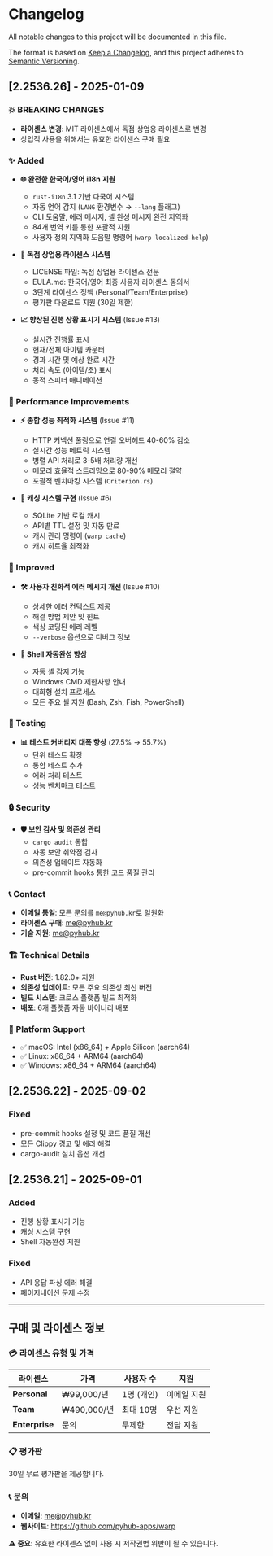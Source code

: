 # Changelog

All notable changes to this project will be documented in this file.

The format is based on [Keep a Changelog](https://keepachangelog.com/en/1.0.0/),
and this project adheres to [Semantic Versioning](https://semver.org/spec/v2.0.0.html).

## [2.2536.26] - 2025-01-09

### 💥 BREAKING CHANGES
- **라이센스 변경**: MIT 라이센스에서 독점 상업용 라이센스로 변경
- 상업적 사용을 위해서는 유효한 라이센스 구매 필요

### ✨ Added
- **🌐 완전한 한국어/영어 i18n 지원**
  - `rust-i18n` 3.1 기반 다국어 시스템
  - 자동 언어 감지 (`LANG` 환경변수 → `--lang` 플래그)
  - CLI 도움말, 에러 메시지, 셸 완성 메시지 완전 지역화
  - 84개 번역 키를 통한 포괄적 지원
  - 사용자 정의 지역화 도움말 명령어 (`warp localized-help`)

- **📄 독점 상업용 라이센스 시스템**
  - LICENSE 파일: 독점 상업용 라이센스 전문
  - EULA.md: 한국어/영어 최종 사용자 라이센스 동의서
  - 3단계 라이센스 정책 (Personal/Team/Enterprise)
  - 평가판 다운로드 지원 (30일 제한)

- **📈 향상된 진행 상황 표시기 시스템** (Issue #13)
  - 실시간 진행률 표시
  - 현재/전체 아이템 카운터
  - 경과 시간 및 예상 완료 시간
  - 처리 속도 (아이템/초) 표시
  - 동적 스피너 애니메이션

### 🚀 Performance Improvements
- **⚡ 종합 성능 최적화 시스템** (Issue #11)
  - HTTP 커넥션 풀링으로 연결 오버헤드 40-60% 감소
  - 실시간 성능 메트릭 시스템
  - 병렬 API 처리로 3-5배 처리량 개선
  - 메모리 효율적 스트리밍으로 80-90% 메모리 절약
  - 포괄적 벤치마킹 시스템 (`Criterion.rs`)

- **💾 캐싱 시스템 구현** (Issue #6)
  - SQLite 기반 로컬 캐시
  - API별 TTL 설정 및 자동 만료
  - 캐시 관리 명령어 (`warp cache`)
  - 캐시 히트율 최적화

### 🔧 Improved
- **🛠️ 사용자 친화적 에러 메시지 개선** (Issue #10)
  - 상세한 에러 컨텍스트 제공
  - 해결 방법 제안 및 힌트
  - 색상 코딩된 에러 레벨
  - `--verbose` 옵션으로 디버그 정보

- **🐚 Shell 자동완성 향상**
  - 자동 셸 감지 기능
  - Windows CMD 제한사항 안내
  - 대화형 설치 프로세스
  - 모든 주요 셸 지원 (Bash, Zsh, Fish, PowerShell)

### 🧪 Testing
- **📊 테스트 커버리지 대폭 향상** (27.5% → 55.7%)
  - 단위 테스트 확장
  - 통합 테스트 추가
  - 에러 처리 테스트
  - 성능 벤치마크 테스트

### 🔒 Security
- **🛡️ 보안 감사 및 의존성 관리**
  - `cargo audit` 통합
  - 자동 보안 취약점 검사
  - 의존성 업데이트 자동화
  - pre-commit hooks 통한 코드 품질 관리

### 📞 Contact
- **이메일 통일**: 모든 문의를 `me@pyhub.kr`로 일원화
- **라이센스 구매**: me@pyhub.kr
- **기술 지원**: me@pyhub.kr

### 🏗️ Technical Details
- **Rust 버전**: 1.82.0+ 지원
- **의존성 업데이트**: 모든 주요 의존성 최신 버전
- **빌드 시스템**: 크로스 플랫폼 빌드 최적화
- **배포**: 6개 플랫폼 자동 바이너리 배포

### 📱 Platform Support
- ✅ macOS: Intel (x86_64) + Apple Silicon (aarch64)
- ✅ Linux: x86_64 + ARM64 (aarch64)
- ✅ Windows: x86_64 + ARM64 (aarch64)

## [2.2536.22] - 2025-09-02

### Fixed
- pre-commit hooks 설정 및 코드 품질 개선
- 모든 Clippy 경고 및 에러 해결
- cargo-audit 설치 옵션 개선

## [2.2536.21] - 2025-09-01

### Added
- 진행 상황 표시기 기능
- 캐싱 시스템 구현
- Shell 자동완성 지원

### Fixed
- API 응답 파싱 에러 해결
- 페이지네이션 문제 수정

---

## 구매 및 라이센스 정보

### 💳 라이센스 유형 및 가격

| 라이센스 | 가격 | 사용자 수 | 지원 |
|---------|------|-----------|------|
| **Personal** | ₩99,000/년 | 1명 (개인) | 이메일 지원 |
| **Team** | ₩490,000/년 | 최대 10명 | 우선 지원 |
| **Enterprise** | 문의 | 무제한 | 전담 지원 |

### 📋 평가판
30일 무료 평가판을 제공합니다.

### 📞 문의
- **이메일**: me@pyhub.kr
- **웹사이트**: https://github.com/pyhub-apps/warp

**⚠️ 중요**: 유효한 라이센스 없이 사용 시 저작권법 위반이 될 수 있습니다.
